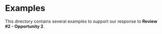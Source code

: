 # Examples

This directory contains several examples to support our response to **Review #2 - Opportunity 2**.